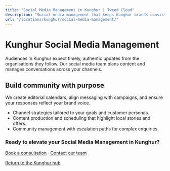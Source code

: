 ```yaml
---
title: "Social Media Management in Kunghur | Tweed Cloud"
description: "Social media management that keeps Kunghur brands consistent and engaging."
url: "/locations/kunghur/social-media-management/"
---
```


# Kunghur Social Media Management

Audiences in Kunghur expect timely, authentic updates from the organisations they follow. Our social media team plans content and manages conversations across your channels.

## Build community with purpose

We create editorial calendars, align messaging with campaigns, and ensure your responses reflect your brand voice.

- Channel strategies tailored to your goals and customer personas.
- Content production and scheduling that highlight local stories and offers.
- Community management with escalation paths for complex enquiries.

### Ready to elevate your Social Media Management in Kunghur?

[Book a consultation](/consultation/) · [Contact our team](/contact/)

[Return to the Kunghur hub](/locations/kunghur/)

